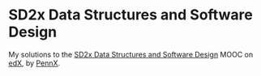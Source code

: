 # SD2x Data Structures and Software Design

My solutions to the [SD2x Data Structures and Software Design](https://www.edx.org/course/data-structures-software-design-pennx-sd2x) MOOC on [edX](https://www.edx.org), by [PennX](https://www.edx.org/school/pennx).
